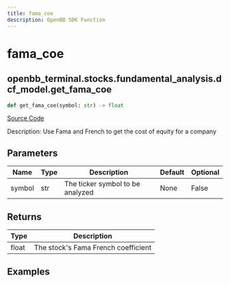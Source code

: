 ```yaml
---
title: fama_coe
description: OpenBB SDK Function
---
```


# fama_coe

## openbb_terminal.stocks.fundamental_analysis.dcf_model.get_fama_coe

```python title='openbb_terminal/stocks/fundamental_analysis/dcf_model.py'
def get_fama_coe(symbol: str) -> float
```
[Source Code](https://github.com/OpenBB-finance/OpenBBTerminal/tree/main/openbb_terminal/stocks/fundamental_analysis/dcf_model.py#L300)

Description: Use Fama and French to get the cost of equity for a company

## Parameters

| Name | Type | Description | Default | Optional |
| ---- | ---- | ----------- | ------- | -------- |
| symbol | str | The ticker symbol to be analyzed | None | False |

## Returns

| Type | Description |
| ---- | ----------- |
| float | The stock's Fama French coefficient |

## Examples

